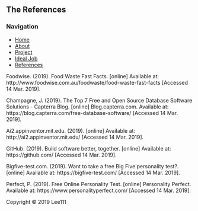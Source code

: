 <html>
<head> 
    
 <link rel = "stylesheet" type = "text/css" href = "style.css"/>
 </head>
 <body>
 <div id="container">
 <div id="header">
<h2>The References</h2>
 </div>
 <div id = "content">
  <div id = "nav">
   <h3>Navigation</h3>
   <ul>
    <li><a class="selected" href="index.html">Home</a></li>
       <li><a href="aboutme.html">About</a></li>
    <li><a href="project.html">Project</a></li>
       <li><a href="idealjob.html">Ideal Job</a></li>
     <li><a href="references.html">References</a></li>
   </ul>
  </div>
    <div id="main">
      <p>Foodwise. (2019). Food Waste Fast Facts. [online] Available at: http://www.foodwise.com.au/foodwaste/food-waste-fast-facts [Accessed 14 Mar. 2019].</p> 
      <p>Champagne, J. (2019). The Top 7 Free and Open Source Database Software Solutions - Capterra Blog. [online] Blog.capterra.com. Available at: https://blog.capterra.com/free-database-software/ [Accessed 14 Mar. 2019].</p> 
      <p>Ai2.appinventor.mit.edu. (2019). [online] Available at: http://ai2.appinventor.mit.edu/ [Accessed 14 Mar. 2019].</p> 
      <p>GitHub. (2019). Build software better, together. [online] Available at: https://github.com/ [Accessed 14 Mar. 2019].</p> 
      <p>Bigfive-test.com. (2019). Want to take a free Big Five personality test?. [online] Available at: https://bigfive-test.com/ [Accessed 14 Mar. 2019].</p> 
      <p>Perfect, P. (2019). Free Online Personality Test. [online] Personality Perfect. Available at: https://www.personalityperfect.com/ [Accessed 14 Mar. 2019].</p> 
 <p></p> 
        <p></p> 
        <p></p> 
        <p></p> 
        <p></p> 
        <p></p> 


</div>
</div>   

<div id="footer">
 Copyright &copy; 2019 Lee111
 </div>
</div>
